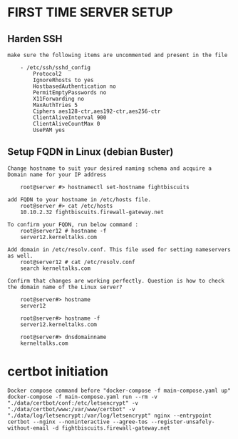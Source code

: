 
# FIRST TIME SERVER SETUP

## Harden SSH

    make sure the following items are uncommented and present in the file 
        
        - /etc/ssh/sshd_config
            Protocol2
            IgnoreRhosts to yes
            HostbasedAuthentication no
            PermitEmptyPasswords no
            X11Forwarding no
            MaxAuthTries 5
            Ciphers aes128-ctr,aes192-ctr,aes256-ctr
            ClientAliveInterval 900
            ClientAliveCountMax 0
            UsePAM yes


## Setup FQDN in Linux (debian Buster)
    
    Change hostname to suit your desired naming schema and acquire a 
    Domain name for your IP address
        
        root@server #> hostnamectl set-hostname fightbiscuits

    add FQDN to your hostname in /etc/hosts file.
        root@server #> cat /etc/hosts
        10.10.2.32 fightbiscuits.firewall-gateway.net
 
    To confirm your FQDN, run below command :
        root@server12 # hostname -f
        server12.kerneltalks.com

    Add domain in /etc/resolv.conf. This file used for setting nameservers as well.
        root@server12 # cat /etc/resolv.conf
        search kerneltalks.com

    Confirm that changes are working perfectly. Question is how to check the domain name of the Linux server?

        root@server#> hostname
        server12

        root@server#> hostname -f
        server12.kerneltalks.com

        root@server#> dnsdomainname
        kerneltalks.com

# certbot initiation
    
    Docker compose command before "docker-compose -f main-compose.yaml up"
    docker-compose -f main-compose.yaml run --rm -v "./data/certbot/conf:/etc/letsencrypt" -v "./data/certbot/www:/var/www/certbot" -v "./data/log/letsencrypt:/var/log/letsencrypt" nginx --entrypoint certbot --nginx --noninteractive --agree-tos --register-unsafely-without-email -d fightbiscuits.firewall-gateway.net 
